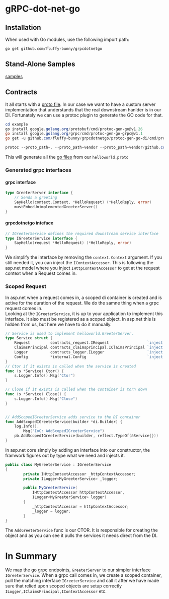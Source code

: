 # gRPC-dot-net-go

## Installation

When used with Go modules, use the following import path:

    go get github.com/fluffy-bunny/grpcdotnetgo

## Stand-Alone Samples

[samples](https://github.com/fluffy-bunny/grpcdotnetgo-samples)  

## Contracts  
It all starts with a [proto file](example/internal/grpcContracts/helloworld/helloworld.proto).  In our case we want to have a custom server implementation that understands that the real downstream hanlder is in our DI.  Fortunately we can use a protoc plugin to generate the GO code for that.  

```powershell
cd example
go install google.golang.org/protobuf/cmd/protoc-gen-go@v1.26
go install google.golang.org/grpc/cmd/protoc-gen-go-grpc@v1.1
go get -u github.com/fluffy-bunny/grpcdotnetgo/protoc-gen-go-di/cmd/protoc-gen-go-di

protoc --proto_path=. --proto_path=vendor --proto_path=vendor/github.com/fluffy-bunny  --go_out=. --go_opt=paths=source_relative --go-grpc_out=. --go-grpc_opt=paths=source_relative --go-di_out=. --go-di_opt=paths=source_relative ./example/internal/grpcContracts/helloworld/helloworld.proto

```
This will generate all the [go files](example/internal/grpcContracts/helloworld) from our ```helloworld.proto```  

### Generated grpc interfaces  

#### grpc interface
```go
type GreeterServer interface {
	// Sends a greeting
	SayHello(context.Context, *HelloRequest) (*HelloReply, error)
	mustEmbedUnimplementedGreeterServer()
}
```

#### grpcdotnetgo inteface
```go
// IGreeterService defines the required downstream service interface
type IGreeterService interface {
	SayHello(request *HelloRequest) (*HelloReply, error)
}
```

We simplify the interface by removing the ```context.Context``` argument.  If you still needed it, you can inject the ```IContextAccessor```.  This is following the asp.net model where you inject ```IHttpContextAccessor``` to get at the request context when a Request comes in.  

### Scoped Request  

In asp.net when a request comes in, a scoped di container is created and is active for the duration of the request.  We do the samne thing when a grpc request comes in.   
Looking at the ```IGreeterService```, it is up to your application to implement this interface.  It also must be registered as a scoped object.  In asp.net this is hidden from us, but here we have to do it manually.  

```go
// Service is used to implement helloworld.GreeterServer.
type Service struct {
	Request         contracts_request.IRequest                 `inject:""`
	ClaimsPrincipal contracts_claimsprincipal.IClaimsPrincipal `inject:""`
	Logger          contracts_logger.ILogger                   `inject:""`
	Config          *internal.Config                           `inject:""`
}
// Ctor if it exists is called when the service is created
func (s *Service) Ctor() {
	s.Logger.Info().Msg("Ctor")
}

// Close if it exists is called when the container is torn down
func (s *Service) Close() {
	s.Logger.Info().Msg("Close")
}


// AddScopedIGreeterService adds service to the DI container
func AddScopedIGreeterService(builder *di.Builder) {
	log.Info().
		Msg("IoC: AddScopedIGreeterService")
	pb.AddScopedIGreeterService(builder, reflect.TypeOf(&Service{}))
}
```

In asp.net core simply by adding an interface into our constructor, the framwork figures out by type what we need and injects it.  
```c#
public class MyGreeterService : IGreeterService
{
        private IHttpContextAccessor _httpContextAccessor;
        private ILogger<MyGreeterService> _logger;

        public MyGreeterService(
            IHttpContextAccessor httpContextAccessor,
            ILogger<MyGreeterService> logger)
        {
            _httpContextAccessor = httpContextAccessor;
            _logger = logger;
        }
}
```

The ```AddGreeterService``` func is our CTOR.  It is responsible for creating the object and as you can see it pulls the services it needs direct from the DI.  

# In Summary  
We map the go grpc endpoints, ```GreeterServer``` to our simpler interface ```IGreeterService```.  When a grpc call comes in, we create a scoped container, pull the matching interface ```IGreeterService``` and call it after we have made sure that relied upon scoped objects are setup correctly ```ILogger,IClaimsPrincipal,IContextAccessor``` etc.   






 
